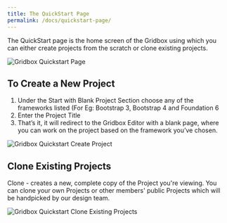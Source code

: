 ```yaml
---
title: The QuickStart Page
permalink: /docs/quickstart-page/
---
```


The QuickStart page is the home screen of the Gridbox using which you can either create projects from the scratch or clone existing projects.

<img src="../../img/quickstart.png" alt="Gridbox Quickstart Page "/>

## To Create a New Project 

<ol>
<li>Under the  Start with Blank Project Section choose any of the frameworks listed (For Eg: Bootstrap 3, Bootstrap 4 and Foundation 6</li>

<li>Enter the Project Title </li>
<li>That’s it, it will redirect to the Gridbox Editor with a blank page, where you can work on the project based on the framework you’ve chosen. </li>
</ol>

<img src="../../img/quickstart_create_project.png" alt="Gridbox Quickstart Create Project"/>

## Clone Existing Projects

Clone - creates a new, complete copy of the Project you're viewing. You can clone your own Projects or other members' public Projects which will be handpicked by our design team. 

<img src="../../img/quickstart_clone.png" alt="Gridbox Quickstart Clone Existing Projects"/>

